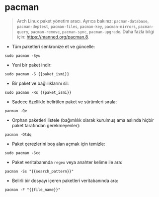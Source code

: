 # pacman

> Arch Linux paket yönetim aracı.
> Ayrıca bakınız: `pacman-database`, `pacman-deptest`, `pacman-files`, `pacman-key`, `pacman-mirrors`, `pacman-query`, `pacman-remove`, `pacman-sync`, `pacman-upgrade`.
> Daha fazla bilgi için: <https://manned.org/pacman.8>.

- Tüm paketleri senkronize et ve güncelle:

`sudo pacman -Syu`

- Yeni bir paket indir:

`sudo pacman -S {{paket_ismi}}`

- Bir paket ve bağlılıklarını sil:

`sudo pacman -Rs {{paket_ismi}}`

- Sadece özellikle belirtilen paket ve sürümleri sırala:

`pacman -Qe`

- Orphan paketleri listele (bağımlılık olarak kurulmuş ama aslında hiçbir paket tarafından gerekmeyenler):

`pacman -Qtdq`

- Paket çerezlerini boş alan açmak için temizle:

`sudo pacman -Scc`

- Paket veritabanında `regex` veya anahter kelime ile ara:

`pacman -Ss "{{search_pattern}}"`

- Belirli bir dosyayı içeren paketleri veritabanında ara:

`pacman -F "{{file_name}}"`

